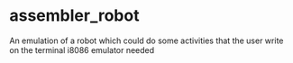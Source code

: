 # assembler_robot
An emulation of a robot which could do some activities that the user write on the terminal
i8086 emulator needed
